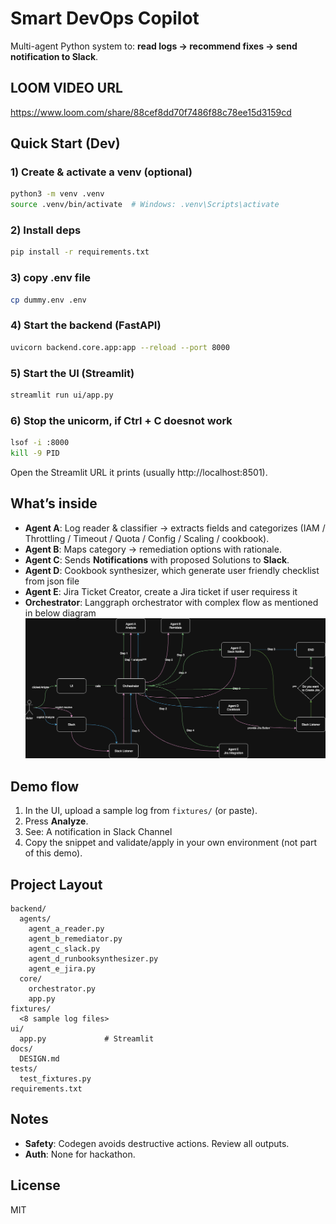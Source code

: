 # Smart DevOps Copilot

Multi-agent Python system to: **read logs → recommend fixes → send notification to Slack**.

## LOOM VIDEO URL
https://www.loom.com/share/88cef8dd70f7486f88c78ee15d3159cd

## Quick Start (Dev)
### 1) Create & activate a venv (optional)
```bash
python3 -m venv .venv
source .venv/bin/activate  # Windows: .venv\Scripts\activate
```

### 2) Install deps
```bash
pip install -r requirements.txt
```

### 3) copy .env file
```bash
cp dummy.env .env
```

### 4) Start the backend (FastAPI)
```bash
uvicorn backend.core.app:app --reload --port 8000
```

### 5) Start the UI (Streamlit)
```bash
streamlit run ui/app.py
```

### 6) Stop the unicorm, if Ctrl + C doesnot work
```bash
lsof -i :8000
kill -9 PID
```

Open the Streamlit URL it prints (usually http://localhost:8501).

## What’s inside
- **Agent A**: Log reader & classifier → extracts fields and categorizes (IAM / Throttling / Timeout / Quota / Config / Scaling / cookbook).
- **Agent B**: Maps category → remediation options with rationale.
- **Agent C**: Sends **Notifications** with proposed Solutions to **Slack**.
- **Agent D**: Cookbook synthesizer, which generate user friendly checklist from json file
- **Agent E**: Jira Ticket Creator, create a Jira ticket if user requiress it
- **Orchestrator**: Langgraph orchestrator with complex flow as mentioned in below diagram
![Flow Diagram](flow.png)


## Demo flow
1. In the UI, upload a sample log from `fixtures/` (or paste).
2. Press **Analyze**.
3. See: A notification in Slack Channel
4. Copy the snippet and validate/apply in your own environment (not part of this demo).


## Project Layout
```
backend/
  agents/
    agent_a_reader.py
    agent_b_remediator.py
    agent_c_slack.py
    agent_d_runbooksynthesizer.py
    agent_e_jira.py
  core/
    orchestrator.py
    app.py
fixtures/
  <8 sample log files>
ui/
  app.py             # Streamlit
docs/
  DESIGN.md
tests/
  test_fixtures.py
requirements.txt
```

## Notes
- **Safety**: Codegen avoids destructive actions. Review all outputs.
- **Auth**: None for hackathon.

## License
MIT
